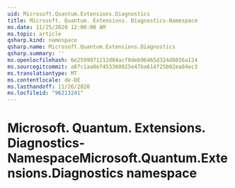 ```yaml
---
uid: Microsoft.Quantum.Extensions.Diagnostics
title: Microsoft. Quantum. Extensions. Diagnostics-Namespace
ms.date: 11/25/2020 12:00:00 AM
ms.topic: article
qsharp.kind: namespace
qsharp.name: Microsoft.Quantum.Extensions.Diagnostics
qsharp.summary: ''
ms.openlocfilehash: 6e2599971212d84acf8deb96465d324d8656a124
ms.sourcegitcommit: a87c1aa8e7453360025e47ba614f25b02ea84ec3
ms.translationtype: MT
ms.contentlocale: de-DE
ms.lasthandoff: 11/26/2020
ms.locfileid: "96213241"
---
```

# <a name="microsoftquantumextensionsdiagnostics-namespace"></a><span data-ttu-id="8cf86-102">Microsoft. Quantum. Extensions. Diagnostics-Namespace</span><span class="sxs-lookup"><span data-stu-id="8cf86-102">Microsoft.Quantum.Extensions.Diagnostics namespace</span></span>



